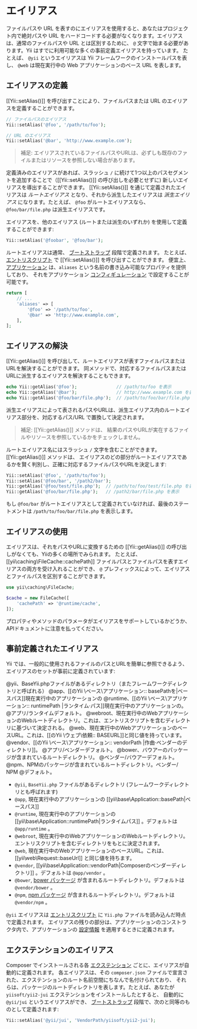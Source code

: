 エイリアス
=======

ファイルパスや URL を表すのにエイリアスを使用すると、あなたはプロジェクト内で絶対パスや URL をハードコードする必要がなくなります。エイリアスは、通常のファイルパスや URL とは区別するために、 `@` 文字で始まる必要があります。Yii はすでに利用可能な多くの事前定義エイリアスを持っています。
たとえば、 `@yii` というエイリアスは Yii フレームワークのインストールパスを表し、 `@web` は現在実行中の Web アプリケーションのベース URL を表します。


エイリアスの定義 <a name="defining-aliases"></a>
----------------

[[Yii::setAlias()]] を呼び出すことにより、ファイルパスまたは URL のエイリアスを定義することができます。

```php
// ファイルパスのエイリアス
Yii::setAlias('@foo', '/path/to/foo');

// URL のエイリアス
Yii::setAlias('@bar', 'http://www.example.com');
```

> 補足: エイリアスされているファイルパスやURLは、必ずしも既存のファイルまたはリソースを参照しない場合があります。

定義済みのエイリアスがあれば、スラッシュ `/` に続けて1つ以上のパスセグメントを追加することで（[[Yii::setAlias()]]
の呼び出しを必要とせずに) 新しいエイリアスを導出することができます。 [[Yii::setAlias()]] を通じて定義されたエイリアスは
*ルートエイリアス* となり、それから派生したエイリアスは *派生エイリアス* になります。たとえば、 `@foo` がルートエイリアスなら、
`@foo/bar/file.php` は派生エイリアスです。

エイリアスを、他のエイリアス (ルートまたは派生のいずれか) を使用して定義することができます:

```php
Yii::setAlias('@foobar', '@foo/bar');
```

ルートエイリアスは通常、 [ブートストラップ](runtime-bootstrapping.md) 段階で定義されます。
たとえば、[エントリスクリプト](structure-entry-scripts.md) で [[Yii::setAlias()]] を呼び出すことができます。
便宜上、 [アプリケーション](structure-applications.md) は、`aliases` という名前の書き込み可能なプロパティを提供しており、
それをアプリケーション [コンフィギュレーション](concept-configurations.md) で設定することが可能です。

```php
return [
    // ...
    'aliases' => [
        '@foo' => '/path/to/foo',
        '@bar' => 'http://www.example.com',
    ],
];
```


エイリアスの解決 <a name="resolving-aliases"></a>
-----------------

[[Yii::getAlias()]] を呼び出して、ルートエイリアスが表すファイルパスまたはURLを解決することができます。
同メソッドで、対応するファイルパスまたはURLに派生するエイリアスを解決することもできます。

```php
echo Yii::getAlias('@foo');               // /path/to/foo を表示
echo Yii::getAlias('@bar');               // http://www.example.com を表示
echo Yii::getAlias('@foo/bar/file.php');  // /path/to/foo/bar/file.php を表示
```

派生エイリアスによって表されるパスやURLは、派生エイリアス内のルートエイリアス部分を、対応するパス/URL
で置換して決定されます。

> 補足: [[Yii::getAlias()]] メソッドは、 結果のパスやURLが実在するファイルやリソースを参照しているかをチェックしません。

ルートエイリアス名にはスラッシュ `/` 文字を含むことができます。 [[Yii::getAlias()]] メソッドは、
エイリアスのどの部分がルートエイリアスであるかを賢く判別し、正確に対応するファイルパスやURLを決定します:

```php
Yii::setAlias('@foo', '/path/to/foo');
Yii::setAlias('@foo/bar', '/path2/bar');
Yii::getAlias('@foo/test/file.php');  // /path/to/foo/test/file.php を表示
Yii::getAlias('@foo/bar/file.php');   // /path2/bar/file.php を表示
```

もし `@foo/bar` がルートエイリアスとして定義されていなければ、最後のステートメントは `/path/to/foo/bar/file.php` を表示します。


エイリアスの使用 <a name="using-aliases"></a>
-------------

エイリアスは、それをパスやURLに変換するための [[Yii::getAlias()​]] の呼び出しがなくても、Yiiの多くの場所でみられます。
たとえば、 [[yii\caching\FileCache::cachePath]] ファイルパスとファイルパスを表すエイリアスの両方を受け入れることができ、
`@` プレフィックスによって、エイリアスとファイルパスを区別することができます。

```php
use yii\caching\FileCache;

$cache = new FileCache([
    'cachePath' => '@runtime/cache',
]);
```

プロパティやメソッドのパラメータがエイリアスをサポートしているかどうか、APIドキュメントに注意を払ってください。


事前定義されたエイリアス <a name="predefined-aliases"></a>
------------------

Yii では、一般的に使用されるフ​​ァイルのパスとURLを簡単に参照できるよう、エイリアスのセットが事前に定義されています:

@yii、BaseYii.phpファイルがあるディレクトリ（またフレームワークディレクトリと呼ばれる）
@app、[[のYii \ベース\アプリケーション:: basePathを|ベースパス]]現在実行中のアプリケーションの
@runtime、[[のYii \ベース\アプリケーション:: runtimePath |ランタイム·パス]]現在実行中のアプリケーションの。
@アプリ/ランタイムデフォルト。
@webroot、現在実行中のWebアプリケーションのWebルートディレクトリ。これは、エントリスクリプトを含むディレクトリに基づいて決定される。
@web、現在実行中のWebアプリケーションのベースURL。これは、[[のYii \ウェブ\依頼:: BASEURL]]と同じ値を持っています。
@vendor、[[のYii \ベース\アプリケーション:: vendorPath |作曲·ベンダーのディレクトリ]]。 @アプリ/ベンダーデフォルト。
@bower、バウアーのパッケージが含まれているルートディレクトリ。 @ベンダー/バウアーデフォルト。 
@npm、NPMのパッケージが含まれているルートディレクトリ。ベンダー/ NPM @デフォルト。

- `@yii`, `BaseYii.php` ファイルがあるディレクトリ (フレームワークディレクトリとも呼ばれます)
- `@app`, 現在実行中のアプリケーションの [[yii\base\Application::basePath|ベースパス]]
- `@runtime`, 現在実行中のアプリケーションの [[yii\base\Application::runtimePath|ランタイムパス]] 。デフォルトは `@app/runtime` 。
- `@webroot`, 現在実行中のWebアプリケーションのWebルートディレクトリ。エントリスクリプトを含むディレクトリをもとに決定されます。
- `@web`, 現在実行中のWebアプリケーションのベースURL。これは、 [[yii\web\Request::baseUrl]] と同じ値を持ちます。
- `@vendor`, [[yii\base\Application::vendorPath|Composerのベンダーディレクトリ]] 。デフォルトは `@app/vendor` 。
- `@bower`, [bower パッケージ](http://bower.io/) が含まれるルートディレクトリ。デフォルトは `@vendor/bower` 。
- `@npm`, [npm パッケージ](https://www.npmjs.org/) が含まれるルートディレクトリ。デフォルトは `@vendor/npm` 。

`@yii` エイリアスは [エントリスクリプト](structure-entry-scripts.md) に `Yii.php` ファイルを読み込んだ時点で定義されます。
エイリアスの残りの部分は、アプリケーションのコンストラクタ内で、アプリケーションの [設定情報](concept-configurations.md) を適用するときに定義されます。

エクステンションのエイリアス <a name="extension-aliases"></a>
-----------------

Composer でインストールされる各 [エクステンション](structure-extensions.md) ごとに、エイリアスが自動的に定義されます。
各エイリアスは、その `composer.json` ファイルで宣言された、エクステンションのルート名前空間にちなんで名付けられており、
それらは、パ​​ッケージのルートディレクトリを表します。たとえば、あなたが `yiisoft/yii2-jui` エクステンションをインストールしたとすると、
自動的に `@yii/jui` というエイリアスができ、 [ブートストラップ](runtime-bootstrapping.md) 段階で、次のと同等のものとして定義されます:

```php
Yii::setAlias('@yii/jui', 'VendorPath/yiisoft/yii2-jui');
```

